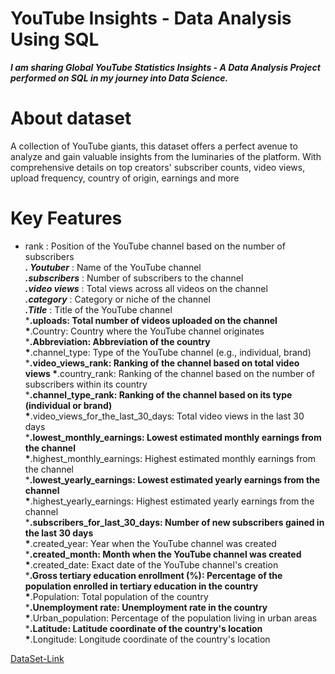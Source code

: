 
#  YouTube Insights - Data Analysis Using SQL
*__I am sharing Global YouTube Statistics Insights - A Data Analysis Project performed on SQL in my journey into Data Science.__*
                         
# About dataset
 
  A collection of YouTube giants, this dataset offers a perfect avenue to analyze and gain valuable insights from the luminaries of the platform. With comprehensive details on top creators' subscriber counts, video views, upload frequency, country of origin, earnings and more

# Key Features
* rank : Position of the YouTube channel based on the number of subscribers<br>
*__. Youtuber__* : Name of the YouTube channel<br>
*__.subscribers__* : Number of subscribers to the channel<br>
*__.video views__* : Total views across all videos on the channel<br>
*__.category__* : Category or niche of the channel<br>
*__.Title__* : Title of the YouTube channel<br>
*__.uploads: Total number of videos uploaded on the channel<br>
*__.Country: Country where the YouTube channel originates<br>
*__.Abbreviation: Abbreviation of the country<br>
*__.channel_type: Type of the YouTube channel (e.g., individual, brand)<br>
*__.video_views_rank: Ranking of the channel based on total video views
*__.country_rank: Ranking of the channel based on the number of subscribers within its country<br>
*__.channel_type_rank: Ranking of the channel based on its type (individual or brand)<br>
*__.video_views_for_the_last_30_days: Total video views in the last 30 days<br>
*__.lowest_monthly_earnings: Lowest estimated monthly earnings from the channel<br>
*__.highest_monthly_earnings: Highest estimated monthly earnings from the channel<br>
*__.lowest_yearly_earnings: Lowest estimated yearly earnings from the channel<br>
*__.highest_yearly_earnings: Highest estimated yearly earnings from the channel<br>
*__.subscribers_for_last_30_days: Number of new subscribers gained in the last 30 days<br>
*__.created_year: Year when the YouTube channel was created<br>
*__.created_month: Month when the YouTube channel was created<br>
*__.created_date: Exact date of the YouTube channel's creation<br>
*__.Gross tertiary education enrollment (%): Percentage of the population enrolled in tertiary education in the country<br>
*__.Population: Total population of the country<br>
*__.Unemployment rate: Unemployment rate in the country<br>
*__.Urban_population: Percentage of the population living in urban areas<br>
*__.Latitude: Latitude coordinate of the country's location<br>
*__.Longitude: Longitude coordinate of the country's location<br>

[DataSet-Link](https://www.kaggle.com/datasets/nelgiriyewithana/global-youtube-statistics-2023)
